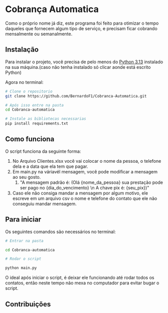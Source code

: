 # Cobrança Automatica

Como o próprio nome já diz, este programa foi feito para otimizar o tempo daqueles que fornecem algum tipo de serviço, e precisam ficar cobrando mensalmente ou semanalmente.

## Instalação

Para instalar o projeto, você precisa de pelo menos do [Python 3.13](https://www.python.org/downloads/) instalado na sua máquina.(caso não tenha instalado só clicar aonde está escrito Python)

Agora no terminal:
``` bash
# Clone o repositorio
git clone https://github.com/BernardoF1/Cobranca-Automatica.git

# Após isso entre na pasta
cd Cobranca-automatica

# Instale as bibliotecas necessarias
pip install requirements.txt
```
## Como funciona

O script funciona da seguinte forma:

1. No Arquivo Clientes.xlsx você vai colocar o nome da pessoa, o telefone dela e a data que ela tem que pagar.
2. Em main.py na váriavél mensagem, você pode modificar a mensagem ao seu gosto.
     1. "A mensagem padrão é: (Olá {nome_da_pessoa} sua prestação pode ser pago no {dia_do_vencimento} \n A chave pix é: {seu_pix})"
3. Caso ele não consiga mandar a mensagem por algum motivo, ele escreve em um arquivo csv o nome e telefone do contato que ele não conseguiu mandar mensagem.

## Para iniciar

Os seguintes comandos são necessários no terminal:
``` bash
# Entrar na pasta

cd Cobranca-automatica

# Rodar o script

python main.py

```

O ideal após iniciar o script, é deixar ele funcionando até rodar todos os contatos, então neste tempo não mexa no computador para evitar bugar o script.


## Contribuições 
